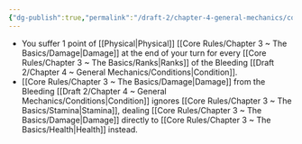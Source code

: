 ```yaml
---
{"dg-publish":true,"permalink":"/draft-2/chapter-4-general-mechanics/condition-list/bleeding/"}
---
```


- You suffer 1 point of [[Physical\|Physical]] [[Core Rules/Chapter 3 ~ The Basics/Damage\|Damage]] at the end of your turn for every [[Core Rules/Chapter 3 ~ The Basics/Ranks\|Ranks]] of the Bleeding [[Draft 2/Chapter 4 ~ General Mechanics/Conditions\|Condition]]. 
- [[Core Rules/Chapter 3 ~ The Basics/Damage\|Damage]] from the Bleeding [[Draft 2/Chapter 4 ~ General Mechanics/Conditions\|Condition]] ignores [[Core Rules/Chapter 3 ~ The Basics/Stamina\|Stamina]], dealing [[Core Rules/Chapter 3 ~ The Basics/Damage\|Damage]] directly to [[Core Rules/Chapter 3 ~ The Basics/Health\|Health]] instead.